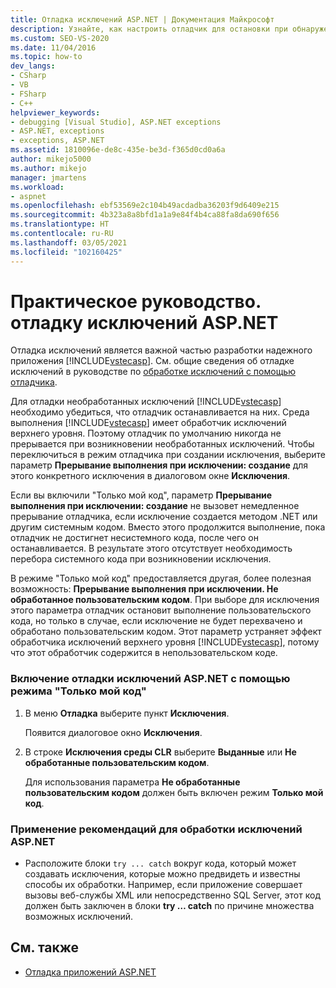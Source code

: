 ```yaml
---
title: Отладка исключений ASP.NET | Документация Майкрософт
description: Узнайте, как настроить отладчик для остановки при обнаружении необработанных исключений в приложении ASP.NET. Можно обеспечить прерывание при обработке несистемного кода.
ms.custom: SEO-VS-2020
ms.date: 11/04/2016
ms.topic: how-to
dev_langs:
- CSharp
- VB
- FSharp
- C++
helpviewer_keywords:
- debugging [Visual Studio], ASP.NET exceptions
- ASP.NET, exceptions
- exceptions, ASP.NET
ms.assetid: 1810096e-de8c-435e-be3d-f365d0cd0a6a
author: mikejo5000
ms.author: mikejo
manager: jmartens
ms.workload:
- aspnet
ms.openlocfilehash: ebf53569e2c104b49acdadba36203f9d6409e215
ms.sourcegitcommit: 4b323a8a8bfd1a1a9e84f4b4ca88fa8da690f656
ms.translationtype: HT
ms.contentlocale: ru-RU
ms.lasthandoff: 03/05/2021
ms.locfileid: "102160425"
---
```

# <a name="how-to-debug-aspnet-exceptions"></a>Практическое руководство. отладку исключений ASP.NET
Отладка исключений является важной частью разработки надежного приложения [!INCLUDE[vstecasp](../code-quality/includes/vstecasp_md.md)]. См. общие сведения об отладке исключений в руководстве по [обработке исключений с помощью отладчика](../debugger/managing-exceptions-with-the-debugger.md).

 Для отладки необработанных исключений [!INCLUDE[vstecasp](../code-quality/includes/vstecasp_md.md)] необходимо убедиться, что отладчик останавливается на них. Среда выполнения [!INCLUDE[vstecasp](../code-quality/includes/vstecasp_md.md)] имеет обработчик исключений верхнего уровня. Поэтому отладчик по умолчанию никогда не прерывается при возникновении необработанных исключений. Чтобы переключиться в режим отладчика при создании исключения, выберите параметр **Прерывание выполнения при исключении: создание** для этого конкретного исключения в диалоговом окне **Исключения**.

 Если вы включили "Только мой код", параметр **Прерывание выполнения при исключении: создание** не вызовет немедленное прерывание отладчика, если исключение создается методом .NET или другим системным кодом. Вместо этого продолжится выполнение, пока отладчик не достигнет несистемного кода, после чего он останавливается. В результате этого отсутствует необходимость перебора системного кода при возникновении исключения.

 В режиме "Только мой код" предоставляется другая, более полезная возможность: **Прерывание выполнения при исключении. Не обработанное пользовательским кодом**. При выборе для исключения этого параметра отладчик остановит выполнение пользовательского кода, но только в случае, если исключение не будет перехвачено и обработано пользовательским кодом. Этот параметр устраняет эффект обработчика исключений верхнего уровня [!INCLUDE[vstecasp](../code-quality/includes/vstecasp_md.md)], потому что этот обработчик содержится в непользовательском коде.

### <a name="to-enable-debugging-of-aspnet-exceptions-with-just-my-code"></a>Включение отладки исключений ASP.NET с помощью режима "Только мой код"

1. В меню **Отладка** выберите пункт **Исключения**.

     Появится диалоговое окно **Исключения**.

2. В строке **Исключения среды CLR** выберите **Выданные** или **Не обработанные пользовательским кодом**.

     Для использования параметра **Не обработанные пользовательским кодом** должен быть включен режим **Только мой код**.

### <a name="to-use-best-practices-for-aspnet-exception-handling"></a>Применение рекомендаций для обработки исключений ASP.NET

- Расположите блоки `try ... catch` вокруг кода, который может создавать исключения, которые можно предвидеть и известны способы их обработки. Например, если приложение совершает вызовы веб-службы XML или непосредственно SQL Server, этот код должен быть заключен в блоки **try … catch** по причине множества возможных исключений.

## <a name="see-also"></a>См. также
- [Отладка приложений ASP.NET](../debugger/how-to-enable-debugging-for-aspnet-applications.md)
